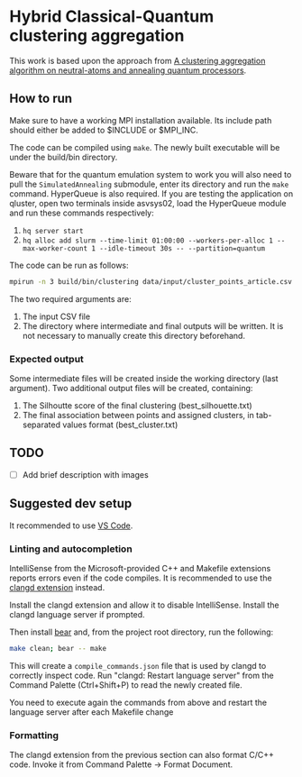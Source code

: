 # Hybrid Classical-Quantum clustering aggregation

This work is based upon the approach from [A clustering aggregation algorithm on neutral-atoms and annealing quantum processors](https://arxiv.org/pdf/2412.07558).

## How to run
Make sure to have a working MPI installation available. Its include path should either be added to $INCLUDE or $MPI_INC.

The code can be compiled using `make`. The newly built executable will be under the build/bin directory.

Beware that for the quantum emulation system to work you will also need to pull the `SimulatedAnnealing` submodule, enter its directory and run the `make` command.
HyperQueue is also required. If you are testing the application on qluster, open two terminals inside asvsys02, load the HyperQueue module and run these commands respectively:
1) `hq server start`
2) `hq alloc add slurm --time-limit 01:00:00 --workers-per-alloc 1 --max-worker-count 1 --idle-timeout 30s -- --partition=quantum`

The code can be run as follows:

```bash
mpirun -n 3 build/bin/clustering data/input/cluster_points_article.csv work_dir
```

The two required arguments are:
1) The input CSV file
2) The directory where intermediate and final outputs will be written. It is not necessary to manually create this directory beforehand.

### Expected output

Some intermediate files will be created inside the working directory (last argument). Two additional output files will be created, containing:
1) The Silhoutte score of the final clustering (best_silhouette.txt)
2) The final association between points and assigned clusters, in tab-separated values format (best_cluster.txt)

## TODO
- [ ] Add brief description with images

## Suggested dev setup
It recommended to use [VS Code](https://code.visualstudio.com/).
### Linting and autocompletion
IntelliSense from the Microsoft-provided C++ and Makefile extensions reports errors even if the code compiles.
It is recommended to use the [clangd extension](https://marketplace.visualstudio.com/items?itemName=llvm-vs-code-extensions.vscode-clangd) instead.

Install the clangd extension and allow it to disable IntelliSense. Install the clangd language server if prompted.

Then install [bear](https://github.com/rizsotto/Bear) and, from the project root directory, run the following:
```bash
make clean; bear -- make
```
This will create a `compile_commands.json` file that is used by clangd to correctly inspect code.
Run "clangd: Restart language server" from the Command Palette (Ctrl+Shift+P) to read the newly created file.

You need to execute again the commands from above and restart the language server after each Makefile change 
### Formatting
The clangd extension from the previous section can also format C/C++ code. Invoke it from Command Palette -> Format Document.
